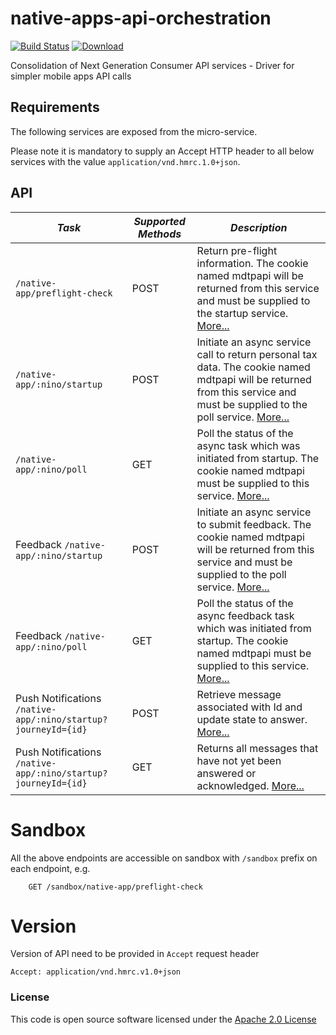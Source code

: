 # native-apps-api-orchestration

[![Build Status](https://travis-ci.org/hmrc/native-apps-api-orchestration.svg?branch=master)](https://travis-ci.org/hmrc/native-apps-api-orchestration) [ ![Download](https://api.bintray.com/packages/hmrc/releases/native-apps-api-orchestration/images/download.svg) ](https://bintray.com/hmrc/releases/native-apps-api-orchestration/_latestVersion)

Consolidation of Next Generation Consumer API services - Driver for simpler mobile apps API calls

Requirements
------------

The following services are exposed from the micro-service.

Please note it is mandatory to supply an Accept HTTP header to all below services with the value ```application/vnd.hmrc.1.0+json```.


API
---

| *Task* | *Supported Methods* | *Description* |
|--------|----|----|
| ```/native-app/preflight-check``` | POST | Return pre-flight information. The cookie named mdtpapi will be returned from this service and must be supplied to the startup service. [More...](docs/preflight-check.md) |
| ```/native-app/:nino/startup``` | POST | Initiate an async service call to return personal tax data. The cookie named mdtpapi will be returned from this service and must be supplied to the poll service.  [More...](docs/startup.md) |
| ```/native-app/:nino/poll``` | GET | Poll the status of the async task which was initiated from startup. The cookie named mdtpapi must be supplied to this service. [More...](docs/poll.md) |
| Feedback ```/native-app/:nino/startup``` | POST | Initiate an async service to submit feedback. The cookie named mdtpapi will be returned from this service and must be supplied to the poll service.  [More...](docs/feedback.md) |
| Feedback ```/native-app/:nino/poll``` | GET | Poll the status of the async feedback task which was initiated from startup. The cookie named mdtpapi must be supplied to this service. [More...](docs/feedback-poll.md) |
| Push Notifications ```/native-app/:nino/startup?journeyId={id}``` | POST | Retrieve message associated with Id and update state to answer. [More...](docs/push-notification-get-message.md) |
| Push Notifications ```/native-app/:nino/startup?journeyId={id}``` | GET | Returns all messages that have not yet been answered or acknowledged. [More...](docs/push-notification-get-current-messages.md) |

# Sandbox
All the above endpoints are accessible on sandbox with `/sandbox` prefix on each endpoint, e.g.
```
    GET /sandbox/native-app/preflight-check
```

# Version
Version of API need to be provided in `Accept` request header
```
Accept: application/vnd.hmrc.v1.0+json
```

### License

This code is open source software licensed under the [Apache 2.0 License]("http://www.apache.org/licenses/LICENSE-2.0.html")
